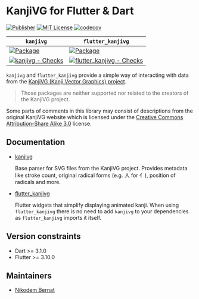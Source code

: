 # KanjiVG for Flutter & Dart

[![Publisher](https://img.shields.io/pub/publisher/kanjivg.svg)](https://pub.dev/packages/kanjivg/publisher)
[![MIT License](https://img.shields.io/badge/license-MIT-purple.svg)](https://opensource.org/licenses/MIT)
[![codecov](https://codecov.io/gh/n-bernat/kanjivg/graph/badge.svg?token=VDZJJ9TMAL)](https://codecov.io/gh/n-bernat/kanjivg)

| `kanjivg`                                                                                                                                                                       | `flutter_kanjivg`                                                                                                                                                                             |
| ------------------------------------------------------------------------------------------------------------------------------------------------------------------------------- | --------------------------------------------------------------------------------------------------------------------------------------------------------------------------------------------- |
| [![Package](https://img.shields.io/pub/v/kanjivg.svg)](https://pub.dev/packages/kanjivg)                                                                                        | [![Package](https://img.shields.io/pub/v/kanjivg.svg)](https://pub.dev/packages/flutter_kanjivg)                                                                                              |
| [![kanjivg - Checks](https://github.com/n-bernat/kanjivg/actions/workflows/dart_checks.yaml/badge.svg)](https://github.com/n-bernat/kanjivg/actions/workflows/dart_checks.yaml) | [![flutter_kanjivg - Checks](https://github.com/n-bernat/kanjivg/actions/workflows/flutter_checks.yaml/badge.svg)](https://github.com/n-bernat/kanjivg/actions/workflows/flutter_checks.yaml) |

`kanjivg` and `flutter_kanjivg` provide a simple way of interacting with data from the [KanjiVG (Kanji Vector Graphics) project](https://kanjivg.tagaini.net).

> Those packages are neither supported nor related to the creators of the KanjiVG project.

Some parts of comments in this library may consist of descriptions from the original KanjiVG website which is licensed under the [Creative Commons Attribution-Share Alike 3.0](https://creativecommons.org/licenses/by-sa/3.0) license.

## Documentation

- [kanjivg](https://github.com/n-bernat/kanjivg/tree/master/kanjivg)

  Base parser for SVG files from the KanjiVG project. Provides metadata like stroke count, original radical forms (e.g. 人 for 亻), position of radicals and more.

- [flutter_kanjivg](https://github.com/n-bernat/kanjivg/tree/master/flutter_kanjivg)

  Flutter widgets that simplify displaying animated kanji. When using `flutter_kanjivg` there is no need to add `kanjivg` to your dependencies as `flutter_kanjivg` imports it itself.

## Version constraints

- Dart >= 3.1.0
- Flutter >= 3.10.0

## Maintainers

- [Nikodem Bernat](https://nikodembernat.com)
